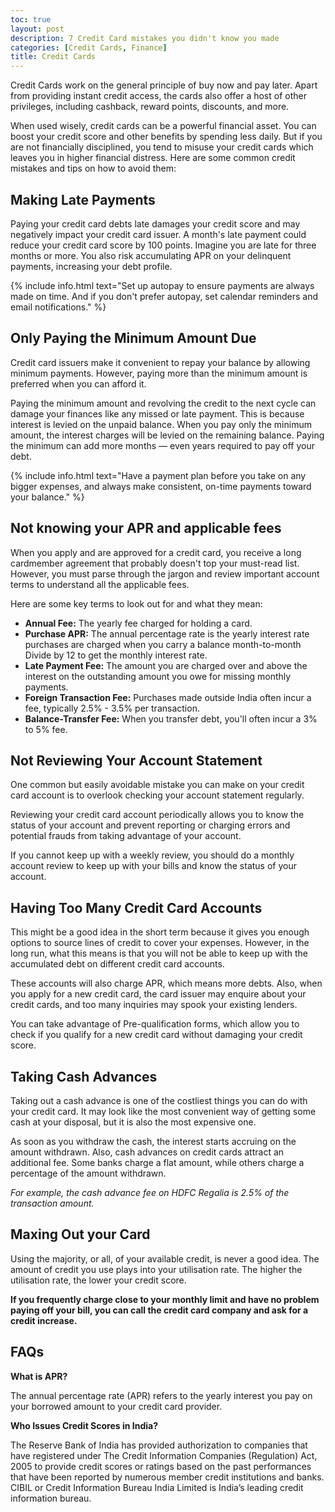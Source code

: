 ```yaml
---
toc: true
layout: post
description: 7 Credit Card mistakes you didn't know you made
categories: [Credit Cards, Finance]
title: Credit Cards
---
```


Credit Cards work on the general principle of buy now and pay later. Apart from providing instant credit access, the cards also offer a host of other privileges, including cashback, reward points, discounts, and more.

When used wisely, credit cards can be a powerful financial asset. You can boost your credit score and other benefits by spending less daily. But if you are not financially disciplined, you tend to misuse your credit cards which leaves you in higher financial distress. Here are some common credit mistakes and tips on how to avoid them:

## Making Late Payments

Paying your credit card debts late damages your credit score and may negatively impact your credit card issuer. A month's late payment could reduce your credit card score by 100 points. Imagine you are late for three months or more. You also risk accumulating APR on your delinquent payments, increasing your debt profile.

{% include info.html text="Set up autopay to ensure payments are always made on time. And if you don't prefer autopay, set calendar reminders and email notifications." %}

## Only Paying the Minimum Amount Due

Credit card issuers make it convenient to repay your balance by allowing minimum payments. However, paying more than the minimum amount is preferred when you can afford it.

Paying the minimum amount and revolving the credit to the next cycle can damage your finances like any missed or late payment. This is because interest is levied on the unpaid balance. When you pay only the minimum amount, the interest charges will be levied on the remaining balance. Paying the minimum can add more months — even years required to pay off your debt.

{% include info.html text="Have a payment plan before you take on any bigger expenses, and always make consistent, on-time payments toward your balance." %}

## Not knowing your APR and applicable fees

When you apply and are approved for a credit card, you receive a long cardmember agreement that probably doesn't top your must-read list. However, you must parse through the jargon and review important account terms to understand all the applicable fees.

Here are some key terms to look out for and what they mean:

- **Annual Fee:** The yearly fee charged for holding a card.
- **Purchase APR:** The annual percentage rate is the yearly interest rate purchases are charged when you carry a balance month-to-month Divide by 12 to get the monthly interest rate.
- **Late Payment Fee:** The amount you are charged over and above the interest on the outstanding amount you owe for missing monthly payments.
- **Foreign Transaction Fee:** Purchases made outside India often incur a fee, typically 2.5% - 3.5% per transaction.
- **Balance-Transfer Fee:** When you transfer debt, you'll often incur a 3% to 5% fee.

## Not Reviewing Your Account Statement

One common but easily avoidable mistake you can make on your credit card account is to overlook checking your account statement regularly.

Reviewing your credit card account periodically allows you to know the status of your account and prevent reporting or charging errors and potential frauds from taking advantage of your account.

If you cannot keep up with a weekly review, you should do a monthly account review to keep up with your bills and know the status of your account.

## Having Too Many Credit Card Accounts

This might be a good idea in the short term because it gives you enough options to source lines of credit to cover your expenses. However, in the long run, what this means is that you will not be able to keep up with the accumulated debt on different credit card accounts.

These accounts will also charge APR, which means more debts. Also, when you apply for a new credit card, the card issuer may enquire about your credit cards, and too many inquiries may spook your existing lenders.

You can take advantage of Pre-qualification forms, which allow you to check if you qualify for a new credit card without damaging your credit score.

## Taking Cash Advances
Taking out a cash advance is one of the costliest things you can do with your credit card. It may look like the most convenient way of getting some cash at your disposal, but it is also the most expensive one.

As soon as you withdraw the cash, the interest starts accruing on the amount withdrawn. Also, cash advances on credit cards attract an additional fee. Some banks charge a flat amount, while others charge a percentage of the amount withdrawn.

_For example, the cash advance fee on HDFC Regalia is 2.5% of the transaction amount._

## Maxing Out your Card

Using the majority, or all, of your available credit, is never a good idea. The amount of credit you use plays into your utilisation rate. The higher the utilisation rate, the lower your credit score.

**If you frequently charge close to your monthly limit and have no problem paying off your bill, you can call the credit card company and ask for a credit increase.**

## FAQs

**What is APR?**

The annual percentage rate (APR) refers to the yearly interest you pay on your borrowed amount to your credit card provider.

**Who Issues Credit Scores in India?**

The Reserve Bank of India has provided authorization to companies that have registered under The Credit Information Companies (Regulation) Act, 2005 to provide credit scores or ratings based on the past performances that have been reported by numerous member credit institutions and banks. CIBIL or Credit Information Bureau India Limited is India’s leading credit information bureau.




